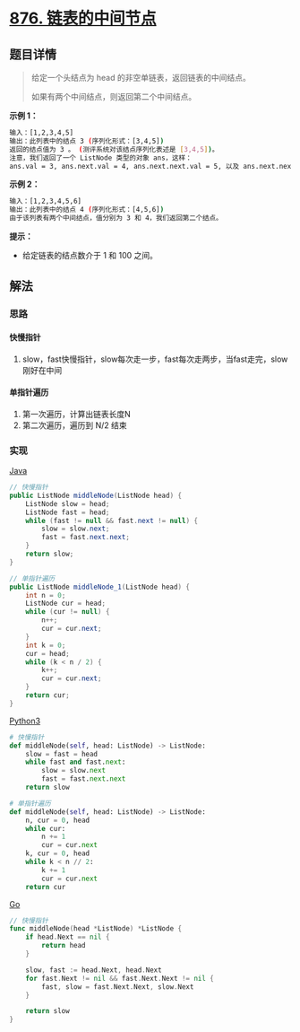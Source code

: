 # [876. 链表的中间节点](https://leetcode-cn.com/problems/middle-of-the-linked-list/)

## 题目详情

> 给定一个头结点为 head 的非空单链表，返回链表的中间结点。
>
> 如果有两个中间结点，则返回第二个中间结点。

**示例 1：**

```sh
输入：[1,2,3,4,5]
输出：此列表中的结点 3 (序列化形式：[3,4,5])
返回的结点值为 3 。 (测评系统对该结点序列化表述是 [3,4,5])。
注意，我们返回了一个 ListNode 类型的对象 ans，这样：
ans.val = 3, ans.next.val = 4, ans.next.next.val = 5, 以及 ans.next.next.next = NULL.
```

**示例 2：**

```sh
输入：[1,2,3,4,5,6]
输出：此列表中的结点 4 (序列化形式：[4,5,6])
由于该列表有两个中间结点，值分别为 3 和 4，我们返回第二个结点。
```

**提示：**

- 给定链表的结点数介于 1 和 100 之间。

## 解法

### 思路

#### 快慢指针

1. slow，fast快慢指针，slow每次走一步，fast每次走两步，当fast走完，slow刚好在中间

#### 单指针遍历

1. 第一次遍历，计算出链表长度N
2. 第二次遍历，遍历到 N/2 结束

### 实现

[Java](./Solution.java)

```java
// 快慢指针
public ListNode middleNode(ListNode head) {
    ListNode slow = head;
    ListNode fast = head;
    while (fast != null && fast.next != null) {
        slow = slow.next;
        fast = fast.next.next;
    }
    return slow;
}

// 单指针遍历
public ListNode middleNode_1(ListNode head) {
    int n = 0;
    ListNode cur = head;
    while (cur != null) {
        n++;
        cur = cur.next;
    }
    int k = 0;
    cur = head;
    while (k < n / 2) {
        k++;
        cur = cur.next;
    }
    return cur;
}
```

[Python3](./solution.py)

```python
# 快慢指针
def middleNode(self, head: ListNode) -> ListNode:
    slow = fast = head
    while fast and fast.next:
        slow = slow.next
        fast = fast.next.next
    return slow

# 单指针遍历
def middleNode(self, head: ListNode) -> ListNode:
    n, cur = 0, head
    while cur:
        n += 1
        cur = cur.next
    k, cur = 0, head
    while k < n // 2:
        k += 1
        cur = cur.next
    return cur
```

[Go](./solution.go)

```go
// 快慢指针
func middleNode(head *ListNode) *ListNode {
    if head.Next == nil {
        return head
    }

    slow, fast := head.Next, head.Next
    for fast.Next != nil && fast.Next.Next != nil {
        fast, slow = fast.Next.Next, slow.Next
    }

    return slow
}
```
